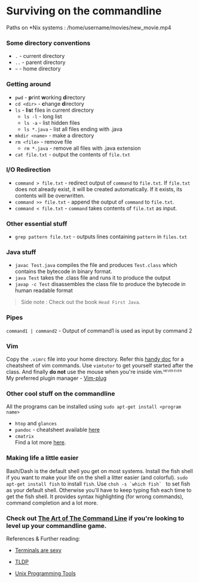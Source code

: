 # Surviving on the commandline

Paths on \*Nix systems : /home/username/movies/new_movie.mp4


### Some directory conventions
* `.` - current directory
* `..` - parent directory
* `~` - home directory

### Getting around

* `pwd` - **p**rint **w**orking **d**irectory
* `cd <dir>` - **c**hange **d**irectory 
* `ls` - **l**i**s**t files in current directory
	* `ls -l` - long list
	* `ls -a` - list hidden files
	* `ls *.java` - list all files ending with .java
* `mkdir <name>` - make a directory
* `rm <file>` - remove file
	* `rm *.java` - remove all files with .java extension
* `cat file.txt` - output the contents of `file.txt`

### I/O Redirection
* `command > file.txt` - redirect output of `command` to `file.txt`. If `file.txt` does not already exist, it will be created automatically. If it exists, its contents will be overwritten.
* `command >> file.txt` - append the output of `command` to `file.txt`.
* `command < file.txt` - `command` takes contents of `file.txt` as input.

### Other essential stuff
* `grep pattern file.txt` - outputs lines containing `pattern` in `files.txt`

### Java stuff
* `javac Test.java` compiles the file and produces `Test.class` which contains the bytecode in binary format.
* `java Test` takes the .class file and runs it to produce the output
* `javap -c Test` disassembles the class file to produce the bytecode in human readable format
> Side note : Check out the book `Head First Java`.

### Pipes
`command1 | command2` - Output of command1 is used as input by command 2

### Vim
Copy the `.vimrc` file into your home directory. Refer this [handy doc](https://learnxinyminutes.com/docs/vim/) for a cheatsheet of vim commands. Use `vimtutor` to get yourself started after the class. And finally **do not** use the mouse when you're inside vim.<sub><sup><sup>NEVER EVER</sup></sup></sub>\
My preferred plugin manager - [Vim-plug](https://github.com/junegunn/vim-plug)

### Other cool stuff on the commandline
All the programs can be installed using `sudo apt-get install <program name>`
* `htop` and `glances` 
* `pandoc` - cheatsheet available [here](https://github.com/dsanson/Pandoc.tmbundle/blob/master/Support/doc/cheatsheet.markdown)
* `cmatrix`\
Find a lot more [here](https://kkovacs.eu/~cure-unix-tools).

### Making life a little easier
Bash/Dash is the default shell you get on most systems. Install the fish shell if you want to make your life on the shell a litter easier (and colorful). `sudo apt-get install fish` to install `fish`. Use ``chsh -s `which fish` `` to set fish as your default shell. Otherwise you'll have to keep typing fish each time to get the fish shell. It provides syntax highlighting (for wrong commands), command completion and a lot more. 

### Check out [The Art of The Command Line](https://github.com/jlevy/the-art-of-command-line) if you're looking to level up your commandline game.


References & Further reading:
* [Terminals are sexy](https://github.com/k4m4/terminals-are-sexy)

* [TLDP](http://www.tldp.org/LDP/abs/html/index.html)

* [Unix Programming Tools](http://cslibrary.stanford.edu/107/UnixProgrammingTools.pdf)
